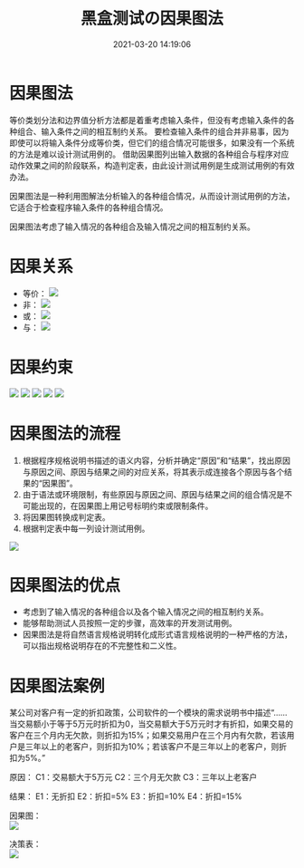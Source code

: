 ﻿---
title: 黑盒测试の因果图法
date: 2021-03-20 14:19:06
summary: 本文分享黑盒测试的因果图法。
tags:
- 软件测试
- 软件工程
categories:
- 软件工程
---

# 因果图法

等价类划分法和边界值分析方法都是着重考虑输入条件，但没有考虑输入条件的各种组合、输入条件之间的相互制约关系。
要检查输入条件的组合并非易事，因为即使可以将输入条件分成等价类，但它们的组合情况可能很多，如果没有一个系统的方法是难以设计测试用例的。
借助因果图列出输入数据的各种组合与程序对应动作效果之间的阶段联系，构造判定表，由此设计测试用例是生成测试用例的有效办法。

因果图法是一种利用图解法分析输入的各种组合情况，从而设计测试用例的方法，它适合于检查程序输入条件的各种组合情况。

因果图法考虑了输入情况的各种组合及输入情况之间的相互制约关系。

# 因果关系

- 等价：
![](../../../images/软件工程/软件测试/黑盒测试の因果图法/1.png)
- 非：
![](../../../images/软件工程/软件测试/黑盒测试の因果图法/2.png)
- 或：
![](../../../images/软件工程/软件测试/黑盒测试の因果图法/3.png)
- 与：
![](../../../images/软件工程/软件测试/黑盒测试の因果图法/4.png)

# 因果约束

![](../../../images/软件工程/软件测试/黑盒测试の因果图法/5.png)
![](../../../images/软件工程/软件测试/黑盒测试の因果图法/6.png)
![](../../../images/软件工程/软件测试/黑盒测试の因果图法/7.png)
![](../../../images/软件工程/软件测试/黑盒测试の因果图法/8.png)
![](../../../images/软件工程/软件测试/黑盒测试の因果图法/9.png)

# 因果图法的流程

1. 根据程序规格说明书描述的语义内容，分析并确定“原因”和“结果”，找出原因与原因之间、原因与结果之间的对应关系，将其表示成连接各个原因与各个结果的“因果图”。
2. 由于语法或环境限制，有些原因与原因之间、原因与结果之间的组合情况是不可能出现的，在因果图上用记号标明约束或限制条件。
3. 将因果图转换成判定表。
4. 根据判定表中每一列设计测试用例。

![](../../../images/软件工程/软件测试/黑盒测试の因果图法/10.png)

# 因果图法的优点

- 考虑到了输入情况的各种组合以及各个输入情况之间的相互制约关系。
- 能够帮助测试人员按照一定的步骤，高效率的开发测试用例。
- 因果图法是将自然语言规格说明转化成形式语言规格说明的一种严格的方法，可以指出规格说明存在的不完整性和二义性。

# 因果图法案例

某公司对客户有一定的折扣政策，公司软件的一个模块的需求说明书中描述“……当交易额小于等于5万元时折扣为0，当交易额大于5万元时才有折扣，如果交易的客户在三个月内无欠款，则折扣为15%；如果交易用户在三个月内有欠款，若该用户是三年以上的老客户，则折扣为10%；若该客户不是三年以上的老客户，则折扣为5%。”

原因：
C1：交易额大于5万元
C2：三个月无欠款
C3：三年以上老客户

结果：
E1：无折扣
E2：折扣=5%
E3：折扣=10%
E4：折扣=15%

因果图：<br>
![](../../../images/软件工程/软件测试/黑盒测试の因果图法/11.png)

决策表：<br>
![](../../../images/软件工程/软件测试/黑盒测试の因果图法/12.png)
